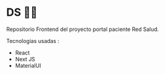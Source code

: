 # DS 👨‍⚕️

Repositorio Frontend del proyecto portal paciente Red Salud.

Tecnologias usadas :

- React
- Next JS
- MaterialUI
